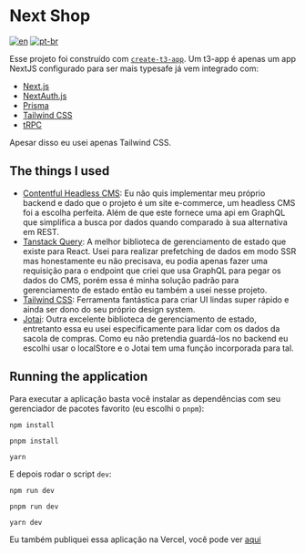 # Next Shop

[![en](https://img.shields.io/badge/lang-en--us-blue.svg)](https://github.com/ikaro-souza/next-shop/blob/main/README.md)
[![pt-br](https://img.shields.io/badge/lang-pt--br-green.svg)](https://github.com/ikaro-souza/next-shop/blob/main/README.md)

Esse projeto foi construído com [`create-t3-app`](https://create.t3.gg/).
Um t3-app é apenas um app NextJS configurado para ser mais typesafe já vem integrado com:

-   [Next.js](https://nextjs.org)
-   [NextAuth.js](https://next-auth.js.org)
-   [Prisma](https://prisma.io)
-   [Tailwind CSS](https://tailwindcss.com)
-   [tRPC](https://trpc.io)

Apesar disso eu usei apenas Tailwind CSS.

## The things I used

-   [Contentful Headless CMS](https://www.contentful.com/):
    Eu não quis implementar meu próprio backend e dado que o projeto é um site e-commerce, um headless CMS foi a escolha perfeita. Além de que este fornece uma api em GraphQL que simplifica a busca por dados quando comparado à sua alternativa em REST.
-   [Tanstack Query](https://tanstack.com/query/latest):
    A melhor biblioteca de gerenciamento de estado que existe para React. Usei para realizar prefetching de dados em modo SSR mas honestamente eu não precisava, eu podia apenas fazer uma requisição para o endpoint que criei que usa GraphQL para pegar os dados do CMS, porém essa é minha solução padrão para gerenciamento de estado então eu também a usei nesse projeto.
-   [Tailwind CSS](https://tailwindcss.com/):
    Ferramenta fantástica para criar UI lindas super rápido e ainda ser dono do seu próprio design system.
-   [Jotai](https://jotai.org/):
    Outra excelente biblioteca de gerenciamento de estado, entretanto essa eu usei especificamente para lidar com os dados da sacola de compras. Como eu não pretendia guardá-los no backend eu escolhi usar o localStore e o Jotai tem uma função incorporada para tal.

## Running the application

Para executar a aplicação basta você instalar as dependências com seu gerenciador de pacotes favorito (eu escolhi o `pnpm`):

`npm install`

`pnpm install`

`yarn`

E depois rodar o script `dev`:

`npm run dev`

`pnpm run dev`

`yarn dev`

Eu também publiquei essa aplicação na Vercel, você pode ver [aqui](https://next-shop-ikaro-souza.vercel.app/)
